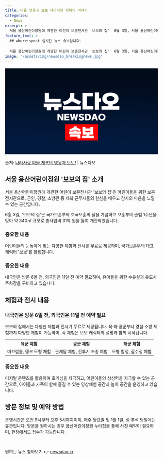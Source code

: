 ```yaml
---
title: 마을 영웅과 보보 나라사랑 제복의 이야기
categories:
  - News
excerpt: >
  서울 용산어린이정원에 개관한 어린이 보훈전시관 '보보의 집'  6월 3일, 서울 용산어린이정원에 '보보(保報…
feature_text: >
  ## whereispost 실시간 뉴스 속보입니다.

  서울 용산어린이정원에 개관한 어린이 보훈전시관 '보보의 집'  6월 3일, 서울 용산어린이정원에 '보보(保報…
image: '/assets/img/newsdao_breakingnews.jpg'
---
```


![뉴스다오 속보](/assets/img/newsdao_breakingnews.jpg)

<p>출처: <a href="https://newsdao.kr/4384" rel="dofollow">나라사랑 마을 제복의 영웅과 보보!</a> | 뉴스다오</p>

<h2 data-ke-size="size26">서울 용산어린이정원 '보보의 집' 소개</h2>
서울 용산어린이정원에 개관한 어린이 보훈전시관 '보보의 집'은 어린이들을 위한 보훈전시관으로, 군인, 경찰, 소방관 등 제복 근무자들의 헌신을 배우고 감사의 마음을 느낄 수 있는 공간입니다.

<p data-ke-size="size16">6월 3일, '보보의 집'은 국가보훈부의 호국보훈의 달을 기념하고 보훈부의 출범 1주년을 맞아 약 340㎡ 규모로 총사업비 31억 원을 들여 개관되었습니다.</p>

<h3>
  중요한 내용
</h3>
<p data-ke-size="size16">어린이들의 눈높이에 맞는 다양한 체험과 전시를 무료로 제공하며, 국가보훈부의 대표 캐릭터 '보보'를 활용합니다.</p>

<h3>
  중요한 내용
</h3>
<p data-ke-size="size16">내국인은 방문 6일 전, 외국인은 11일 전 예약 필요하며, 유아들을 위한 수유실과 유모차 주차장을 구비하고 있습니다.</p>

<h2 data-ke-size="size26">체험과 전시 내용</h2>
<h3>
  내국인은 방문 6일 전, 외국인은 11일 전 예약 필요
</h3>
보보의 집에서는 다양한 체험과 전시가 무료로 제공됩니다. 육·해·공군부터 경찰·소방 체험까지 다양한 체험이 가능하며, 각 체험은 보보 캐릭터의 설명과 함께 시작됩니다.

<table>
  <tr>
    <td style="text-align: center; height: 17px;"><b>육군 체험</b></td>
    <td style="text-align: center; height: 17px;"><b>공군 체험</b></td>
    <td style="text-align: center; height: 17px;"><b>해군 체험</b></td>
  </tr>
  <tr>
    <td style="text-align: center; height: 17px;">미끄럼틀, 탱크 모형 체험</td>
    <td style="text-align: center; height: 17px;">관제탑 체험, 전투기 조종 체험</td>
    <td style="text-align: center; height: 17px;">모형 함정, 잠수정 체험</td>
  </tr>
</table>

<h3>
  중요한 내용
</h3>
<p data-ke-size="size16">디지털 콘텐츠를 활용하여 호기심을 자극하고, 어린이들의 상상력을 자극할 수 있는 공간으로, 아이들과 가족이 함께 즐길 수 있는 영상체험 공간과 놀이 공간을 운영하고 있습니다.</p>

<h2 data-ke-size="size26">방문 정보 및 예약 방법</h2>
<p data-ke-size="size16">운영시간은 오전 9시부터 오후 5시까지이며, 매주 월요일 및 1월 1일, 설·추석 당일에는 휴관입니다. 방문을 원하시는 경우 용산어린이정원 누리집을 통해 사전 예약이 필요하며, 현장에서도 접수가 가능합니다.</p>

<p data-ke-size="size16">&nbsp;</p> 

원하는 뉴스 찾아보기 👉 <a href="https://newsdao.kr" rel="dofollow">newsdao.kr</a>



